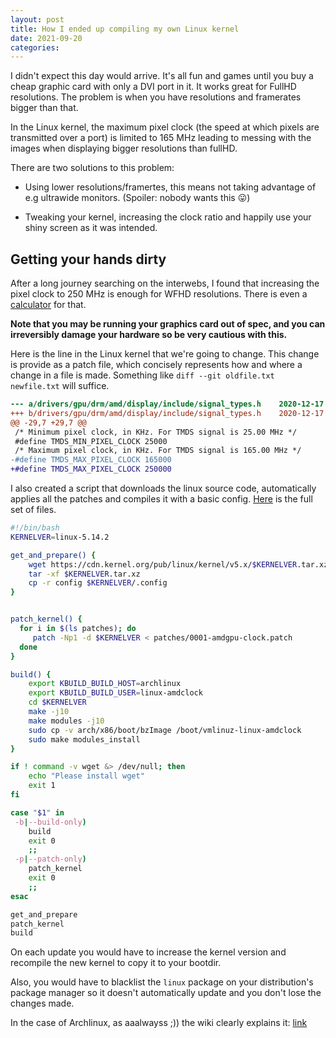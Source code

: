 ```yaml
---
layout: post
title: How I ended up compiling my own Linux kernel
date: 2021-09-20
categories:
---
```


I didn't expect this day would arrive. It's all fun and games until you buy a cheap graphic card with only a DVI port in it. It works great for FullHD resolutions. The problem is when you have resolutions and framerates bigger than that.

In the Linux kernel, the maximum pixel clock (the speed at which pixels are transmitted over a port) is limited to 165 MHz leading to messing with the images when displaying bigger resolutions than fullHD.

There are two solutions to this problem:
    
  - Using lower resolutions/framertes, this means not taking advantage of e.g ultrawide monitors. (Spoiler: nobody wants this 😛)

  - Tweaking your kernel, increasing the clock ratio and happily use your shiny screen as it was intended.

## Getting your hands dirty

After a long journey searching on the interwebs, I found that increasing the pixel clock to 250 MHz is enough for WFHD resolutions. There is even a [calculator](https://www.monitortests.com/pixelclock.php) for that.

**Note that you may be running your graphics card out of spec, and you can irreversibly damage your hardware so be very cautious with this.**

Here is the line in the Linux kernel that we're going to change. This change is provide as a patch file, which concisely represents how and where a change in a file is made. Something like `diff --git oldfile.txt newfile.txt` will suffice.

```diff
--- a/drivers/gpu/drm/amd/display/include/signal_types.h	2020-12-17 20:11:00.261706513 +0100
+++ b/drivers/gpu/drm/amd/display/include/signal_types.h	2020-12-17 20:09:14.391997315 +0100
@@ -29,7 +29,7 @@
 /* Minimum pixel clock, in KHz. For TMDS signal is 25.00 MHz */
 #define TMDS_MIN_PIXEL_CLOCK 25000
 /* Maximum pixel clock, in KHz. For TMDS signal is 165.00 MHz */
-#define TMDS_MAX_PIXEL_CLOCK 165000
+#define TMDS_MAX_PIXEL_CLOCK 250000

```

I also created a script that downloads the linux source code, automatically applies all the patches and compiles it with a basic config. [Here](https://github.com/manueljimenezs/linux-build-script) is the full set of files.

```bash
#!/bin/bash
KERNELVER=linux-5.14.2

get_and_prepare() {
    wget https://cdn.kernel.org/pub/linux/kernel/v5.x/$KERNELVER.tar.xz
    tar -xf $KERNELVER.tar.xz
    cp -r config $KERNELVER/.config
}


patch_kernel() {	
  for i in $(ls patches); do
     patch -Np1 -d $KERNELVER < patches/0001-amdgpu-clock.patch
  done
}

build() {
    export KBUILD_BUILD_HOST=archlinux
    export KBUILD_BUILD_USER=linux-amdclock
    cd $KERNELVER
    make -j10
    make modules -j10
    sudo cp -v arch/x86/boot/bzImage /boot/vmlinuz-linux-amdclock
    sudo make modules_install
}

if ! command -v wget &> /dev/null; then
    echo "Please install wget"
    exit 1
fi

case "$1" in
 -b|--build-only)
    build
    exit 0
    ;;
 -p|--patch-only)
    patch_kernel
    exit 0
    ;;
esac

get_and_prepare
patch_kernel
build
```

On each update you would have to increase the kernel version and recompile the new kernel to copy it to your bootdir.

Also, you would have to blacklist the `linux` package on your distribution's package manager so it doesn't automatically update and you don't lose the changes made.

In the case of Archlinux, as aaalwayss ;)) the wiki clearly explains it: [link](https://wiki.archlinux.org/title/Pacman#Skip_package_from_being_upgraded)

